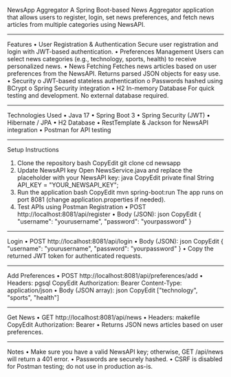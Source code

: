 NewsApp Aggregator
A Spring Boot-based News Aggregator application that allows users to register, login, set news preferences, and fetch news articles from multiple categories using NewsAPI.
________________________________________
Features
•	User Registration & Authentication
Secure user registration and login with JWT-based authentication.
•	Preferences Management
Users can select news categories (e.g., technology, sports, health) to receive personalized news.
•	News Fetching
Fetches news articles based on user preferences from the NewsAPI. Returns parsed JSON objects for easy use.
•	Security
o	JWT-based stateless authentication
o	Passwords hashed using BCrypt
o	Spring Security integration
•	H2 In-memory Database
For quick testing and development. No external database required.
________________________________________
Technologies Used
•	Java 17
•	Spring Boot 3
•	Spring Security (JWT)
•	Hibernate / JPA
•	H2 Database
•	RestTemplate & Jackson for NewsAPI integration
•	Postman for API testing
________________________________________
Setup Instructions
1.	Clone the repository
bash
CopyEdit
git clone <your-repo-url>
cd newsapp
2.	Update NewsAPI key
Open NewsService.java and replace the placeholder with your NewsAPI key:
java
CopyEdit
private final String API_KEY = "YOUR_NEWSAPI_KEY";
3.	Run the application
bash
CopyEdit
mvn spring-boot:run
The app runs on port 8081 (change application.properties if needed).
4.	Test APIs using Postman
Registration
•	POST http://localhost:8081/api/register
•	Body (JSON):
json
CopyEdit
{
  "username": "yourusername",
  "password": "yourpassword"
}
________________________________________
Login
•	POST http://localhost:8081/api/login
•	Body (JSON):
json
CopyEdit
{
  "username": "yourusername",
  "password": "yourpassword"
}
•	Copy the returned JWT token for authenticated requests.
________________________________________
Add Preferences
•	POST http://localhost:8081/api/preferences/add
•	Headers:
pgsql
CopyEdit
Authorization: Bearer <your-token>
Content-Type: application/json
•	Body (JSON array):
json
CopyEdit
["technology", "sports", "health"]
________________________________________
Get News
•	GET http://localhost:8081/api/news
•	Headers:
makefile
CopyEdit
Authorization: Bearer <your-token>
•	Returns JSON news articles based on user preferences.
________________________________________
Notes
•	Make sure you have a valid NewsAPI key; otherwise, GET /api/news will return a 401 error.
•	Passwords are securely hashed.
•	CSRF is disabled for Postman testing; do not use in production as-is.

